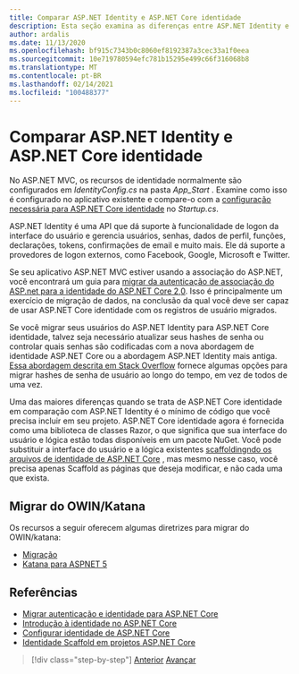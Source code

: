```yaml
---
title: Comparar ASP.NET Identity e ASP.NET Core identidade
description: Esta seção examina as diferenças entre ASP.NET Identity e ASP.NET Core identidade, que são especialmente importantes ao planejar uma migração do .NET Framework para o .NET Core.
author: ardalis
ms.date: 11/13/2020
ms.openlocfilehash: bf915c7343b0c8060ef8192387a3cec33a1f0eea
ms.sourcegitcommit: 10e719780594efc781b15295e499c66f316068b8
ms.translationtype: MT
ms.contentlocale: pt-BR
ms.lasthandoff: 02/14/2021
ms.locfileid: "100488377"
---
```

# <a name="compare-aspnet-identity-and-aspnet-core-identity"></a>Comparar ASP.NET Identity e ASP.NET Core identidade

No ASP.NET MVC, os recursos de identidade normalmente são configurados em *IdentityConfig.cs* na pasta *App_Start* . Examine como isso é configurado no aplicativo existente e compare-o com a [configuração necessária para ASP.NET Core identidade](https://docs.microsoft.com/aspnet/core/security/authentication/identity-configuration) no *Startup.cs*.

ASP.NET Identity é uma API que dá suporte à funcionalidade de logon da interface do usuário e gerencia usuários, senhas, dados de perfil, funções, declarações, tokens, confirmações de email e muito mais. Ele dá suporte a provedores de logon externos, como Facebook, Google, Microsoft e Twitter.

Se seu aplicativo ASP.NET MVC estiver usando a associação do ASP.NET, você encontrará um guia para [migrar da autenticação de associação do ASP.net para a identidade do ASP.NET Core 2,0](https://docs.microsoft.com/aspnet/core/migration/proper-to-2x/membership-to-core-identity). Isso é principalmente um exercício de migração de dados, na conclusão da qual você deve ser capaz de usar ASP.NET Core identidade com os registros de usuário migrados.

Se você migrar seus usuários do ASP.NET Identity para ASP.NET Core identidade, talvez seja necessário atualizar seus hashes de senha ou controlar quais senhas são codificadas com a nova abordagem de identidade ASP.NET Core ou a abordagem ASP.NET Identity mais antiga. [Essa abordagem descrita em Stack Overflow](https://stackoverflow.com/a/57074910/13729) fornece algumas opções para migrar hashes de senha de usuário ao longo do tempo, em vez de todos de uma vez.

Uma das maiores diferenças quando se trata de ASP.NET Core identidade em comparação com ASP.NET Identity é o mínimo de código que você precisa incluir em seu projeto. ASP.NET Core identidade agora é fornecida como uma biblioteca de classes Razor, o que significa que sua interface do usuário e lógica estão todas disponíveis em um pacote NuGet. Você pode substituir a interface do usuário e a lógica existentes [scaffoldingndo os arquivos de identidade de ASP.NET Core](https://docs.microsoft.com/aspnet/core/security/authentication/scaffold-identity) , mas mesmo nesse caso, você precisa apenas Scaffold as páginas que deseja modificar, e não cada uma que exista.

## <a name="migrate-from-owin--katana"></a>Migrar do OWIN/Katana

Os recursos a seguir oferecem algumas diretrizes para migrar do OWIN/katana:

- [Migração](https://docs.microsoft.com/aspnet/core/migration/proper-to-2x/#globalasax-file-replacement)
- [Katana para ASPNET 5](https://devblogs.microsoft.com/aspnet/katana-asp-net-5-and-bridging-the-gap/)

## <a name="references"></a>Referências

- [Migrar autenticação e identidade para ASP.NET Core](https://docs.microsoft.com/aspnet/core/migration/identity)
- [Introdução à identidade no ASP.NET Core](https://docs.microsoft.com/aspnet/core/security/authorization/introduction)
- [Configurar identidade de ASP.NET Core](https://docs.microsoft.com/aspnet/core/security/authentication/identity-configuration)
- [Identidade Scaffold em projetos ASP.NET Core](https://docs.microsoft.com/aspnet/core/security/authentication/scaffold-identity)

>[!div class="step-by-step"]
>[Anterior](authentication-differences.md) 
> [Avançar](controller-differences.md)
